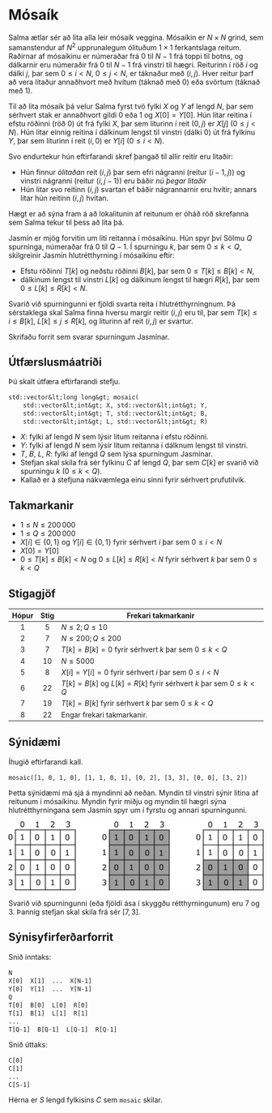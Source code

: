 # Mósaík

Salma ætlar sér að lita alla leir mósaík veggina.
Mósaíkin er $N \times N$ grind,
sem samanstendur af $N^2$ upprunalegum ólituðum $1 \times 1$ ferkantslaga reitum.
Raðirnar af mósaíkinu er númeraðar frá $0$ til $N-1$ frá toppi til botns,
og dálkarnir eru númeraðir frá $0$ til $N-1$ frá vinstri til hægri.
Reiturinn í röð $i$ og dálki $j$, þar sem $0 \leq i < N$, $0 \leq j < N$, er táknaður með $(i,j)$.
Hver reitur þarf að vera litaður annaðhvort
með hvítum (táknað með $0$) eða svörtum (táknað með $1$).

Til að lita mósaík þá velur Salma fyrst tvö fylki $X$ og $Y$ af lengd $N$,
þar sem sérhvert stak er annaðhvort gildi $0$ eða $1$ og $X[0] = Y[0]$.
Hún litar reitina í efstu röðinni (röð $0$) út frá fylki $X$,
þar sem liturinn í reit $(0,j)$ er $X[j]$ ($0 \leq j < N$).
Hún litar einnig reitina í dálkinum lengst til vinstri (dálki $0$) út frá fylkinu $Y$,
þar sem liturinn í reit $(i,0)$ er $Y[i]$ ($0 \leq i < N$).

Svo endurtekur hún eftirfarandi skref þangað til allir reitir eru litaðir:
* Hún finnur *ólitaðan* reit $(i,j)$ þar sem
efri nágranni (reitur $(i-1, j)$) og vinstri nágranni (reitur $(i, j-1)$)
eru báðir *nú þegar litaðir*
* Hún litar svo reitinn $(i,j)$ svartan ef báðir nágrannarnir eru hvítir;
annars litar hún reitinn $(i, j)$ hvítan.

Hægt er að sýna fram á að lokalitunin af reitunum er óháð
röð skrefanna sem Salma tekur til þess að lita þá.

Jasmín er mjög forvitin um liti reitanna í mósaíkinu.
Hún spyr því Sölmu $Q$ spurninga, númeraðar frá $0$ til $Q-1$.
Í spurningu $k$, þar sem $0 \leq k < Q$,
skilgreinir Jasmín hlutrétthyrning í mósaíkinu eftir:
* Efstu röðinni $T[k]$ og neðstu röðinni $B[k]$, þar sem $0 \leq T[k] \leq B[k] < N$,
* dálkinum lengst til vinstri $L[k]$ og dálkinum lengst til hægri $R[k]$, þar sem $0 \leq L[k] \leq R[k] < N$.
 
Svarið við spurningunni er fjöldi svarta reita í hlutrétthyrningnum.
Þá sérstaklega skal Salma finna hversu margir reitir $(i, j)$ eru til,
þar sem $T[k] \leq i \leq B[k]$, $L[k] \leq j \leq R[k]$,
og liturinn af reit $(i,j)$ er svartur.

Skrifaðu forrit sem svarar spurningum Jasmínar.

## Útfærslusmáatriði

Þú skalt útfæra eftirfarandi stefju.

```
std::vector&lt;long long&gt; mosaic(
	std::vector&lt;int&gt; X, std::vector&lt;int&gt; Y,
    std::vector&lt;int&gt; T, std::vector&lt;int&gt; B,
    std::vector&lt;int&gt; L, std::vector&lt;int&gt; R)
```

* $X$: fylki af lengd $N$ sem lýsir litum reitanna í
efstu röðinni.
* $Y$: fylki af lengd $N$ sem lýsir litum reitanna í
dálknum lengst til vinstri.
* $T$, $B$, $L$, $R$: fylki af lengd $Q$ sem lýsa spurningum Jasmínar.
* Stefjan skal skila frá sér fylkinu $C$ af lengd $Q$,
þar sem $C[k]$ er svarið við spurningu $k$ ($0 \leq k < Q$).
* Kallað er á stefjuna nákvæmlega einu sinni fyrir sérhvert prufutilvik.

## Takmarkanir

* $1 \leq N \leq 200\,000$
* $1 \leq Q \leq 200\,000$
* $X[i] \in \{0, 1\}$ og $Y[i] \in \{0, 1\}$
 fyrir sérhvert $i$ þar sem $0 \leq i < N$
* $X[0] = Y[0]$
* $0 \leq T[k] \leq B[k] < N$ og $0 \leq L[k] \leq R[k] < N$
 fyrir sérhvert $k$ þar sem $0 \leq k < Q$

## Stigagjöf

| Hópur | Stig  | Frekari takmarkanir |
| :-----: | :----: | ---------------------- |
| 1       | $5$    | $N \leq 2; Q \leq 10$
| 2       | $7$    | $N \leq 200; Q \leq 200$
| 3       | $7$    | $T[k] = B[k] = 0$ fyrir sérhvert $k$ þar sem $0 \leq k < Q$
| 4       | $10$   | $N \leq 5000$
| 5       | $8$    | $X[i] = Y[i] = 0$ fyrir sérhvert $i$ þar sem $0 \leq i < N$
| 6       | $22$   | $T[k] = B[k]$ og $L[k] = R[k]$ fyrir sérhvert $k$ þar sem $0 \leq k < Q$
| 7       | $19$   | $T[k] = B[k]$ fyrir sérhvert $k$ þar sem $0 \leq k < Q$
| 8       | $22$   | Engar frekari takmarkanir.

## Sýnidæmi

Íhugið eftirfarandi kall.

```
mosaic([1, 0, 1, 0], [1, 1, 0, 1], [0, 2], [3, 3], [0, 0], [3, 2])
```

Þetta sýnidæmi má sjá á myndinni að neðan.
Myndin til vinstri sýnir litina af reitunum í mósaíkinu.
Myndin fyrir miðju og myndin til hægri sýna hlutrétthyrningana
sem Jasmín spyr um í fyrstu og annari spurningunni.

![](example.png "550")

Svarið við spurningunni
(eða fjöldi ása í skyggðu rétthyrningunum)
eru $7$ og $3$.
Þannig stefjan skal skila frá sér $[7, 3]$.

## Sýnisyfirferðarforrit

Snið inntaks:

```
N
X[0]  X[1]  ...  X[N-1]
Y[0]  Y[1]  ...  Y[N-1]
Q
T[0]  B[0]  L[0]  R[0]
T[1]  B[1]  L[1]  R[1]
...
T[Q-1]  B[Q-1]  L[Q-1]  R[Q-1]
```

Snið úttaks:

```
C[0]
C[1]
...
C[S-1]
```

Hérna er $S$ lengd fylkisins $C$ sem `mosaic` skilar.
